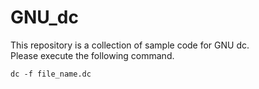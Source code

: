 # GNU_dc

This repository is a collection of sample code for GNU dc.\
Please execute the following command.

```dc
dc -f file_name.dc
```
